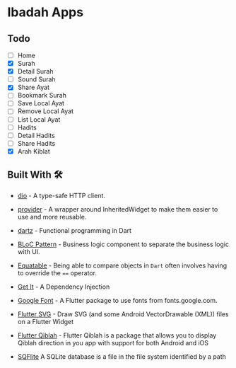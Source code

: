 # Ibadah Apps

## Todo

- [ ] Home
- [x] Surah
- [x] Detail Surah
- [ ] Sound Surah
- [x] Share Ayat
- [ ] Bookmark Surah
- [ ] Save Local Ayat
- [ ] Remove Local Ayat
- [ ] List Local Ayat
- [ ] Hadits
- [ ] Detail Hadits
- [ ] Share Hadits
- [x] Arah Kiblat

## Built With 🛠

- [dio](https://pub.dev/packages/dio) - A type-safe HTTP client.

- [provider](https://pub.dev/packages/provider) - A wrapper around InheritedWidget to make them easier to use and more reusable.
- [dartz](https://pub.dev/packages/dartz) - Functional programming in Dart
- [BLoC Pattern](https://bloclibrary.dev/) - Business logic component to separate the business logic with UI.
- [Equatable](https://pub.dev/packages/equatable) - Being able to compare objects in `Dart` often involves having to override the `==` operator.
- [Get It](https://pub.dev/packages/get_it) - A Dependency Injection
- [Google Font](https://pub.dev/packages/google_fonts) - A Flutter package to use fonts from fonts.google.com.
- [Flutter SVG](https://pub.dev/packages/flutter_svg) - Draw SVG (and some Android VectorDrawable (XML)) files on a Flutter Widget
- [Flutter Qiblah](https://pub.dev/packages/flutter_qiblah) - Flutter Qiblah is a package that allows you to display Qiblah direction in you app with support for both Android and iOS
- [SQFlite](https://pub.dev/packages/sqflite) A SQLite database is a file in the file system identified by a path
